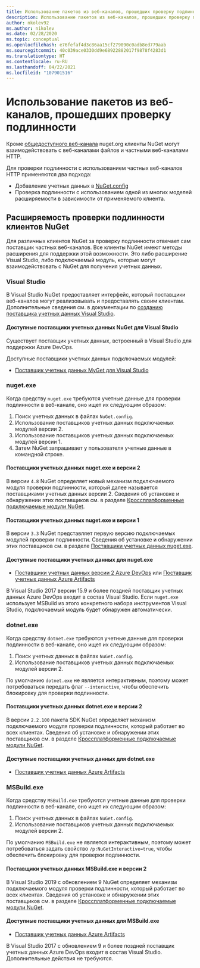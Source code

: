 ```yaml
---
title: Использование пакетов из веб-каналов, прошедших проверку подлинности
description: Использование пакетов из веб-каналов, прошедших проверку подлинности, во всех сценариях клиента NuGet
author: nkolev92
ms.author: nikolev
ms.date: 02/28/2020
ms.topic: conceptual
ms.openlocfilehash: e76fefaf4d3c86aa15cf279090c0adb8ed779aab
ms.sourcegitcommit: 40c039ace0330dd9e68922882017f9878f4283d1
ms.translationtype: HT
ms.contentlocale: ru-RU
ms.lasthandoff: 04/22/2021
ms.locfileid: "107901516"
---
```

# <a name="consuming-packages-from-authenticated-feeds"></a>Использование пакетов из веб-каналов, прошедших проверку подлинности

Кроме [общедоступного веб-канала](https://api.nuget.org/v3/index.json) nuget.org клиенты NuGet могут взаимодействовать с веб-каналами файлов и частными веб-каналами HTTP.


Для проверки подлинности с использованием частных веб-каналов HTTP применяются два подхода:

* Добавление учетных данных в [NuGet.config](../reference/nuget-config-file.md#packagesourcecredentials)
* Проверка подлинности с использованием одной из многих моделей расширяемости в зависимости от применяемого клиента.

## <a name="nuget-clients-authentication-extensibility"></a>Расширяемость проверки подлинности клиентов NuGet

Для различных клиентов NuGet за проверку подлинности отвечает сам поставщик частных веб-каналов.
Все клиенты NuGet имеют методы расширения для поддержки этой возможности. Это либо расширение Visual Studio, либо подключаемый модуль, которые могут взаимодействовать с NuGet для получения учетных данных.

### <a name="visual-studio"></a>Visual Studio

В Visual Studio NuGet предоставляет интерфейс, который поставщики веб-каналов могут реализовывать и предоставлять своим клиентам. Дополнительные сведения см. в документации по [созданию поставщика учетных данных Visual Studio](../reference/extensibility/NuGet-Credential-Providers-for-Visual-Studio.md).

#### <a name="available-nuget-credential-providers-for-visual-studio"></a>Доступные поставщики учетных данных NuGet для Visual Studio

Существует поставщик учетных данных, встроенный в Visual Studio для поддержки Azure DevOps.


Доступные поставщики учетных данных подключаемых модулей:

* [Поставщик учетных данных MyGet для Visual Studio](http://docs.myget.org/docs/reference/credential-provider-for-visual-studio)

### <a name="nugetexe"></a>nuget.exe

Когда средству `nuget.exe` требуются учетные данные для проверки подлинности в веб-канале, оно ищет их следующим образом:

1. Поиск учетных данных в файлах `NuGet.config`.
1. Использование поставщиков учетных данных подключаемых модулей версии 2.
1. Использование поставщиков учетных данных подключаемых модулей версии 1.
1. Затем NuGet запрашивает у пользователя учетные данные в командной строке.

#### <a name="nugetexe-and-v2-credential-providers"></a>Поставщики учетных данных nuget.exe и версии 2

В версии `4.8` NuGet определяет новый механизм подключаемого модуля проверки подлинности, который далее называется поставщиками учетных данных версии 2.
Сведения об установке и обнаружении этих поставщиков см. в разделе [Кроссплатформенные подключаемые модули NuGet](../reference/extensibility/NuGet-Cross-Platform-Plugins.md#plugin-installation-and-discovery).

#### <a name="nugetexe-and-v1-credential-providers"></a>Поставщики учетных данных nuget.exe и версии 1

В версии `3.3` NuGet представляет первую версию подключаемых модулей проверки подлинности.
Сведения об установке и обнаружении этих поставщиков см. в разделе [Поставщики учетных данных nuget.exe](../reference/extensibility/nuget-exe-Credential-Providers.md#nugetexe-credential-provider-discovery).

#### <a name="available-credential-providers-for-nugetexe"></a>Доступные поставщики учетных данных для nuget.exe

* [Поставщики учетных данных версии 2 Azure DevOps](/azure/devops/artifacts/nuget/nuget-exe#add-a-feed-to-nuget-482-or-later) или [Поставщик учетных данных Azure Artifacts](https://github.com/microsoft/artifacts-credprovider)

В Visual Studio 2017 версии 15.9 и более поздней поставщик учетных данных Azure DevOps входит в состав Visual Studio.
Если `nuget.exe` использует MSBuild из этого конкретного набора инструментов Visual Studio, подключаемый модуль будет обнаружен автоматически.

### <a name="dotnetexe"></a>dotnet.exe

Когда средству `dotnet.exe` требуются учетные данные для проверки подлинности в веб-канале, оно ищет их следующим образом:

1. Поиск учетных данных в файлах `NuGet.config`.
1. Использование поставщиков учетных данных подключаемых модулей версии 2.

По умолчанию `dotnet.exe` не является интерактивным, поэтому может потребоваться передать флаг `--interactive`, чтобы обеспечить блокировку для проверки подлинности.

#### <a name="dotnetexe-and-v2-credential-providers"></a>Поставщики учетных данных dotnet.exe и версии 2

В версии `2.2.100` пакета SDK NuGet определяет механизм подключаемого модуля проверки подлинности, который работает во всех клиентах.
Сведения об установке и обнаружении этих поставщиков см. в разделе [Кроссплатформенные подключаемые модули NuGet](../reference/extensibility/NuGet-Cross-Platform-Plugins.md#plugin-installation-and-discovery).

#### <a name="available-credential-providers-for-dotnetexe"></a>Доступные поставщики учетных данных для dotnet.exe

* [Поставщик учетных данных Azure Artifacts](https://github.com/microsoft/artifacts-credprovider)

### <a name="msbuildexe"></a>MSBuild.exe

Когда средству `MSBuild.exe` требуются учетные данные для проверки подлинности в веб-канале, оно ищет их следующим образом:

1. Поиск учетных данных в файлах `NuGet.config`.
1. Использование поставщиков учетных данных подключаемых модулей версии 2.

По умолчанию `MSBuild.exe` не является интерактивным, поэтому может потребоваться задать свойство `/p:NuGetInteractive=true`, чтобы обеспечить блокировку для проверки подлинности.

#### <a name="msbuildexe-and-v2-credential-providers"></a>Поставщики учетных данных MSBuild.exe и версии 2

В Visual Studio 2019 с обновлением 9 NuGet определяет механизм подключаемого модуля проверки подлинности, который работает во всех клиентах.
Сведения об установке и обнаружении этих поставщиков см. в разделе [Кроссплатформенные подключаемые модули NuGet](../reference/extensibility/NuGet-Cross-Platform-Plugins.md#plugin-installation-and-discovery).

#### <a name="available-credential-providers-for-msbuildexe"></a>Доступные поставщики учетных данных для MSBuild.exe

* [Поставщик учетных данных Azure Artifacts](https://github.com/microsoft/artifacts-credprovider)

В Visual Studio 2017 с обновлением 9 и более поздней поставщик учетных данных Azure DevOps входит в состав Visual Studio. Дополнительные действия не требуются.
